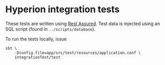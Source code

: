 # Hyperion integration tests
These tests are written using [Rest Assured](https://github.com/rest-assured/rest-assured).
Test data is injected using an SQL script (found in `../scripts/database`).

To run the tests locally, issue

    sbt \
        -Dconfig.file=app/src/test/resources/application.conf \
        integrationTest/test
